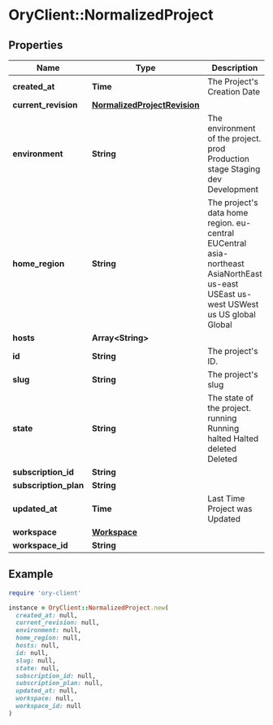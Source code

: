 # OryClient::NormalizedProject

## Properties

| Name | Type | Description | Notes |
| ---- | ---- | ----------- | ----- |
| **created_at** | **Time** | The Project&#39;s Creation Date | [readonly] |
| **current_revision** | [**NormalizedProjectRevision**](NormalizedProjectRevision.md) |  |  |
| **environment** | **String** | The environment of the project. prod Production stage Staging dev Development |  |
| **home_region** | **String** | The project&#39;s data home region. eu-central EUCentral asia-northeast AsiaNorthEast us-east USEast us-west USWest us US global Global | [readonly] |
| **hosts** | **Array&lt;String&gt;** |  |  |
| **id** | **String** | The project&#39;s ID. | [readonly] |
| **slug** | **String** | The project&#39;s slug | [readonly] |
| **state** | **String** | The state of the project. running Running halted Halted deleted Deleted | [readonly] |
| **subscription_id** | **String** |  | [optional] |
| **subscription_plan** | **String** |  | [optional] |
| **updated_at** | **Time** | Last Time Project was Updated | [readonly] |
| **workspace** | [**Workspace**](Workspace.md) |  | [optional] |
| **workspace_id** | **String** |  |  |

## Example

```ruby
require 'ory-client'

instance = OryClient::NormalizedProject.new(
  created_at: null,
  current_revision: null,
  environment: null,
  home_region: null,
  hosts: null,
  id: null,
  slug: null,
  state: null,
  subscription_id: null,
  subscription_plan: null,
  updated_at: null,
  workspace: null,
  workspace_id: null
)
```

